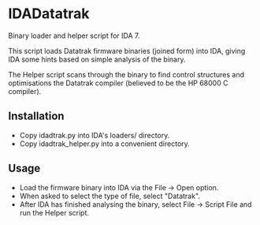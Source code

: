 # IDADatatrak
Binary loader and helper script for IDA 7.

This script loads Datatrak firmware binaries (joined form) into IDA, giving IDA some hints based on simple analysis of the binary.

The Helper script scans through the binary to find control structures and optimisations the Datatrak compiler (believed to be the HP 68000 C compiler).

## Installation

  - Copy idadtrak.py into IDA's loaders/ directory.
  - Copy idadtrak\_helper.py into a convenient directory.

## Usage

  - Load the firmware binary into IDA via the File -> Open option.
  - When asked to select the type of file, select "Datatrak".
  - After IDA has finished analysing the binary, select File -> Script File and run the Helper script.

